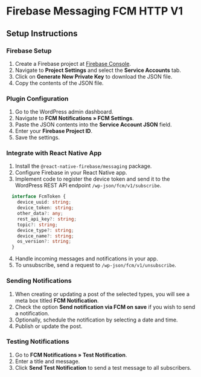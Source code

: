 # Firebase Messaging FCM HTTP V1

## Setup Instructions

### Firebase Setup

1. Create a Firebase project at [Firebase Console](https://console.firebase.google.com/).
2. Navigate to **Project Settings** and select the **Service Accounts** tab.
3. Click on **Generate New Private Key** to download the JSON file.
4. Copy the contents of the JSON file.

### Plugin Configuration

1. Go to the WordPress admin dashboard.
2. Navigate to **FCM Notifications » FCM Settings**.
3. Paste the JSON contents into the **Service Account JSON** field.
4. Enter your **Firebase Project ID**.
5. Save the settings.

### Integrate with React Native App

1. Install the `@react-native-firebase/messaging` package.
2. Configure Firebase in your React Native app.
3. Implement code to register the device token and send it to the WordPress REST API endpoint `/wp-json/fcm/v1/subscribe`.

 ```typescript
   interface FcmToken {
     device_uuid: string;
     device_token: string;
     other_data?: any;
     rest_api_key?: string;
     topic?: string;
     device_type?: string;
     device_name?: string;
     os_version?: string;
   }
   ```

4. Handle incoming messages and notifications in your app.
5. To unsubscribe, send a request to `/wp-json/fcm/v1/unsubscribe`.

### Sending Notifications

1. When creating or updating a post of the selected types, you will see a meta box titled **FCM Notification**.
2. Check the option **Send notification via FCM on save** if you wish to send a notification.
3. Optionally, schedule the notification by selecting a date and time.
4. Publish or update the post.

### Testing Notifications

1. Go to **FCM Notifications » Test Notification**.
2. Enter a title and message.
3. Click **Send Test Notification** to send a test message to all subscribers.
